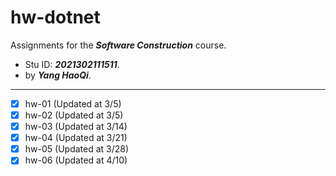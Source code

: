 # hw-dotnet
Assignments for the ***Software Construction*** course. 
- Stu ID: ***2021302111511***. 
- by ***Yang HaoQi***.
---
- [x] hw-01 (Updated at 3/5)
- [x] hw-02 (Updated at 3/5)
- [x] hw-03 (Updated at 3/14)
- [x] hw-04 (Updated at 3/21)
- [x] hw-05 (Updated at 3/28)
- [x] hw-06 (Updated at 4/10)
